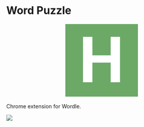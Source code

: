 # Word Puzzle

<div align="center">

![](./extension/icons/192x192.png)

</div>

Chrome extension for Wordle.

![](./demo.gif)
